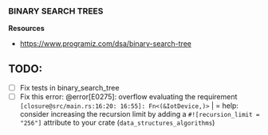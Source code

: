 ### BINARY SEARCH TREES
**Resources**
- https://www.programiz.com/dsa/binary-search-tree


TODO: 
---

- [ ] Fix tests in binary_search_tree
- [ ] Fix this error: @error[E0275]: overflow evaluating the requirement `[closure@src/main.rs:16:20: 16:55]: Fn<(&IotDevice,)>`
  |
  = help: consider increasing the recursion limit by adding a `#![recursion_limit = "256"]` attribute to your crate (`data_structures_algorithms`)
